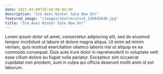 ```yaml
---
date: 2021-04-09T10:58:08-04:00
description: "Ice Axes Winter Sale Now On!"
featured_image: "/images/shutterstock_236845636.jpg"
title: "Ice Axes Winter Sale Now On!"
---
```


Lorem ipsum dolor sit amet, consectetur adipiscing elit, sed do eiusmod tempor incididunt ut labore et dolore magna aliqua. Ut enim ad minim veniam, quis nostrud exercitation ullamco laboris nisi ut aliquip ex ea commodo consequat. Duis aute irure dolor in reprehenderit in voluptate velit esse cillum dolore eu fugiat nulla pariatur. Excepteur sint occaecat cupidatat non proident, sunt in culpa qui officia deserunt mollit anim id est laborum.
